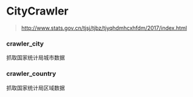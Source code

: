 # CityCrawler
> http://www.stats.gov.cn/tjsj/tjbz/tjyqhdmhcxhfdm/2017/index.html

### crawler_city
抓取国家统计局城市数据

### crawler_country
抓取国家统计局区域数据
